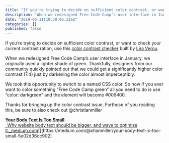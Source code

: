 ```yaml
---
title: "If you’re trying to decide on sufficient color contrast, or want to check your current contrast…"
description: "When we redesigned Free Code Camp’s user interface in January, we originally used a lighter shade of green. Thankfully, designers from our…"
date: "2019-06-11T18:39:06.326Z"
categories: []
published: false
---
```


If you’re trying to decide on sufficient color contrast, or want to check your current contrast ration, use this [color contrast checker](http://leaverou.github.io/contrast-ratio/#white-on-darkgreen) built by [Lea Verou](https://medium.com/u/f641207306c2).

When we redesigned Free Code Camp’s user interface in January, we originally used a lighter shade of green. Thankfully, designers from our community quickly pointed out that we could get a significantly higher color contrast (7.4) just by darkening the color almost imperceptibly.

We took this opportunity to switch to a named CSS color. So now if you ever want to color something “Free Code Camp green” all you need to do is use “color: darkgreen” and the element will become #006400.

Thanks for bringing up the color contrast issue. Forthose of you reading this, be sure to also check out @christianmiller

[**Your Body Text Is Too Small**  
_Why website body text should be bigger, and ways to optimize it._medium.com](https://medium.com/@xtianmiller/your-body-text-is-too-small-5e02d36dc902 "https://medium.com/@xtianmiller/your-body-text-is-too-small-5e02d36dc902")[](https://medium.com/@xtianmiller/your-body-text-is-too-small-5e02d36dc902)
